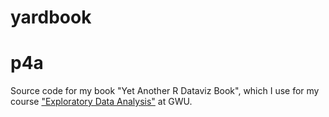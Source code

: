 # yardbook

# p4a

Source code for my book "Yet Another R Dataviz Book", which I use for my course ["Exploratory Data Analysis"](https://eda.seas.gwu.edu/) at GWU.
